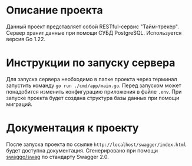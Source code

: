 # Описание проекта
Данный проект представляет собой RESTful-сервис "Тайм-трекер". Сервер хранит данные при помощи СУБД PostgreSQL. Используется версия Go 1.22.

# Инструкции по запуску сервера
Для запуска сервера необходимо в папке проекта через терминал запустить команду ```go run ./cmd/app/main.go```. Перед запуском может понадобится изменить конфигурацию приложения в файле ```.env```. При запуске проекта будет создана структура базы данных при помощи миграций.

# Документация к проекту
После запуска проекта по ссылке ```http://localhost/swagger/index.html``` будет доступна документация. Сгенерировано при помощи [swaggo/swag](https://github.com/swaggo/swag) по стандарту Swagger 2.0.